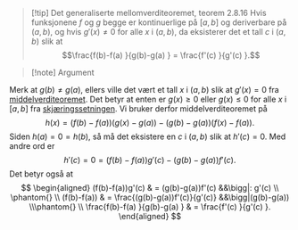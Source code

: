 > [!tip] Det generaliserte mellomverditeoremet, teorem 2.8.16
> Hvis funksjonene $f$ og $g$ begge er kontinuerlige på $[a,b]$ og deriverbare på $(a,b)$, og hvis $g'(x)\neq 0$ for alle $x$ i $(a,b)$, da eksisterer det et tall $c$ i $(a,b)$ slik at
> $$\frac{f(b)-f(a) }{g(b)-g(a) } = \frac{f'(c) }{g'(c) }.$$ 

> [!note] Argument 
> 

Merk at $g(b)\neq g(a)$, ellers ville det vært et tall $x$ i $(a,b)$ slik at $g'(x)= 0$ fra [middelverditeoremet](Kapittel%202%20-%20derivasjon/2.8%20Middelteoremet/Middelverditeoremet.md). Det betyr at enten er $g(x)\geq 0$ eller $g(x)\leq 0$ for alle $x$ i $[a,b]$ fra [skjæringssetningen](Kapittel%201%20-%20grenser%20og%20kontinuitet/1.2%20Kontinuitet/Skjæringssetningen.md). Vi bruker derfor middelverditeoremet på
$$
h(x) = (f(b)-f(a))(g(x)-g(a))-(g(b)-g(a))(f(x)-f(a)).
$$
Siden $h(a) = 0 =h(b)$, så må det eksistere en $c$ i $(a,b)$ slik at $h'(c)=0$. Med andre ord er
$$
h'(c)=0 = (f(b)-f(a))g'(c)-(g(b)-g(a))f'(c).
$$
Det betyr også at
$$
\begin{aligned} 
   (f(b)-f(a))g'(c) & = (g(b)-g(a))f'(c) &&\bigg|: g'(c) \\ \phantom{} \\ (f(b)-f(a)) & = \frac{(g(b)-g(a))f'(c)}{g'(c)}  &&\bigg|(g(b)-g(a)) \\\phantom{} \\ \frac{f(b)-f(a) }{g(b)-g(a) } & = \frac{f'(c) }{g'(c) }.
\end{aligned} 
$$